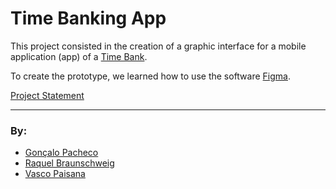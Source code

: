 # Time Banking App

This project consisted in the creation of a graphic interface for a mobile application (app) of a [Time Bank](https://www.investopedia.com/terms/t/time-banking.asp).

To create the prototype, we learned how to use the software [Figma](https://www.figma.com/about/).

[Project Statement](docs/bake-off-1.pdf)
___
### By:
- [Gonçalo Pacheco](https://github.com/Oxyz)
- [Raquel Braunschweig](https://github.com/iquelli)
- [Vasco Paisana](https://github.com/vascopaisana)
